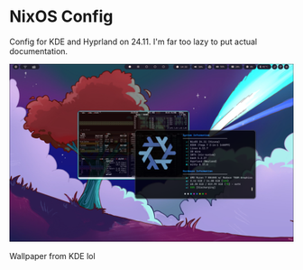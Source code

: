 # NixOS Config

Config for KDE and Hyprland on 24.11.
I'm far too lazy to put actual documentation.

![Screenshot](Screenshots/fetch.png)

Wallpaper from KDE lol
